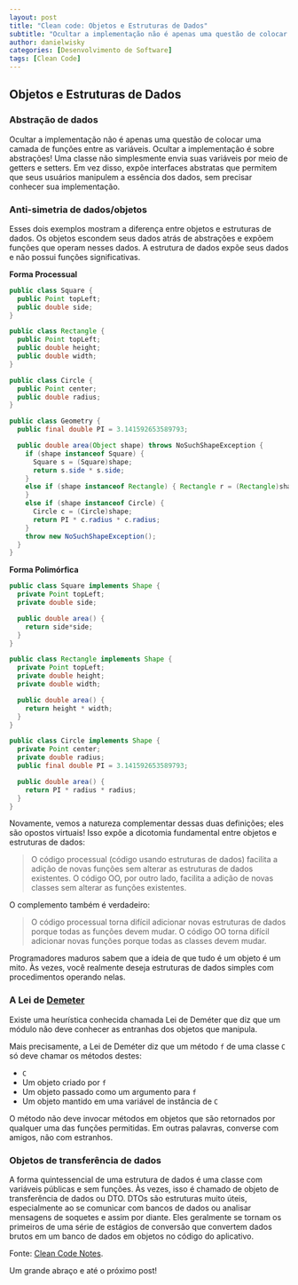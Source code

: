 ```yaml
---
layout: post
title: "Clean code: Objetos e Estruturas de Dados"
subtitle: "Ocultar a implementação não é apenas uma questão de colocar uma camada de funções entre as variáveis. Ocultar a implementação é sobre abstrações!"
author: danielwisky
categories: [Desenvolvimento de Software]
tags: [Clean Code]
---
```


## Objetos e Estruturas de Dados

### Abstração de dados

Ocultar a implementação não é apenas uma questão de colocar uma camada de funções entre as variáveis. Ocultar a implementação é sobre abstrações! Uma classe não simplesmente envia suas variáveis por meio de getters e setters. Em vez disso, expõe interfaces abstratas que permitem que seus usuários manipulem a essência dos dados, sem precisar conhecer sua implementação.

### Anti-simetria de dados/objetos

Esses dois exemplos mostram a diferença entre objetos e estruturas de dados. Os objetos escondem seus dados atrás de abstrações e expõem funções que operam nesses dados. A estrutura de dados expõe seus dados e não possui funções significativas.

**Forma Processual**

```java
public class Square {
  public Point topLeft;
  public double side;
}

public class Rectangle {
  public Point topLeft;
  public double height;
  public double width;
}

public class Circle {
  public Point center;
  public double radius;
}

public class Geometry {
  public final double PI = 3.141592653589793;

  public double area(Object shape) throws NoSuchShapeException {
    if (shape instanceof Square) {
      Square s = (Square)shape;
      return s.side * s.side;
    }
    else if (shape instanceof Rectangle) { Rectangle r = (Rectangle)shape; return r.height * r.width;
    }
    else if (shape instanceof Circle) {
      Circle c = (Circle)shape;
      return PI * c.radius * c.radius;
    }
    throw new NoSuchShapeException();
  }
}
```

**Forma Polimórfica**

```java
public class Square implements Shape {
  private Point topLeft;
  private double side;

  public double area() {
    return side*side;
  }
}

public class Rectangle implements Shape {
  private Point topLeft;
  private double height;
  private double width;

  public double area() {
    return height * width;
  }
}

public class Circle implements Shape {
  private Point center;
  private double radius;
  public final double PI = 3.141592653589793;

  public double area() {
    return PI * radius * radius;
  }
}
```

Novamente, vemos a natureza complementar dessas duas definições; eles são opostos virtuais! Isso expõe a dicotomia fundamental entre objetos e estruturas de dados:

> O código processual (código usando estruturas de dados) facilita a adição de novas funções sem alterar as estruturas de dados existentes. O código OO, por outro lado, facilita a adição de novas classes sem alterar as funções existentes.

O complemento também é verdadeiro:

> O código processual torna difícil adicionar novas estruturas de dados porque todas as funções devem mudar. O código OO torna difícil adicionar novas funções porque todas as classes devem mudar.

Programadores maduros sabem que a ideia de que tudo é um objeto é um mito. Às vezes, você realmente deseja estruturas de dados simples com procedimentos operando nelas.

### A Lei de [Demeter](https://en.wikipedia.org/wiki/Law_of_Demeter)

Existe uma heurística conhecida chamada Lei de Deméter que diz que um módulo não deve conhecer as entranhas dos objetos que manipula.

Mais precisamente, a Lei de Deméter diz que um método `f` de uma classe `C` só deve chamar os métodos destes:

- `C`
- Um objeto criado por `f`
- Um objeto passado como um argumento para `f`
- Um objeto mantido em uma variável de instância de `C`

O método não deve invocar métodos em objetos que são retornados por qualquer uma das funções permitidas. Em outras palavras, converse com amigos, não com estranhos.

### Objetos de transferência de dados

A forma quintessencial de uma estrutura de dados é uma classe com variáveis públicas e sem funções. Às vezes, isso é chamado de objeto de transferência de dados ou DTO. DTOs são estruturas muito úteis, especialmente ao se comunicar com bancos de dados ou analisar mensagens de soquetes e assim por diante. Eles geralmente se tornam os primeiros de uma série de estágios de conversão que convertem dados brutos em um banco de dados em objetos no código do aplicativo.

Fonte:
<a href="https://github.com/JuanCrg90/Clean-Code-Notes" target="\_blank">Clean Code Notes</a>.

Um grande abraço e até o próximo post!
